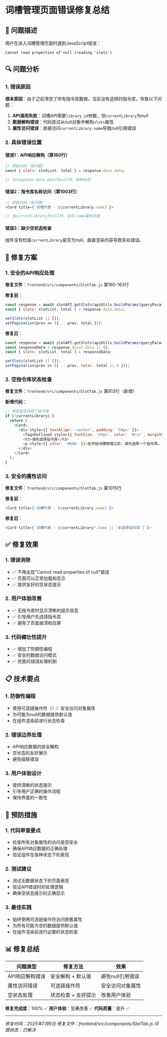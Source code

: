 # 词槽管理页面错误修复总结

## 🐛 问题描述

用户在进入词槽管理页面时遇到JavaScript错误：
```
Cannot read properties of null (reading 'slots')
```

## 🔍 问题分析

### 1. 错误原因

**根本原因**：由于之前清空了所有指令库数据，当前没有选择的指令库，导致以下问题：

1. **API调用失败**：词槽API需要`library_id`参数，但`currentLibrary`为null
2. **数据解构错误**：代码尝试从null对象中解构`slots`属性
3. **属性访问错误**：直接访问`currentLibrary.name`导致null引用错误

### 2. 具体错误位置

#### 错误1：API响应解构（第160行）
```javascript
// 原始代码（有问题）
const { slots: slotList, total } = response.data.data;

// 当response.data.data为null时，解构失败
```

#### 错误2：指令库名称访问（第1003行）
```javascript
// 原始代码（有问题）
<Card title={`词槽列表 - ${currentLibrary.name}`}>

// 当currentLibrary为null时，访问.name属性失败
```

#### 错误3：缺少空状态检查
组件没有检查`currentLibrary`是否为null，直接渲染内容导致多处错误。

## 🔧 修复方案

### 1. 安全的API响应处理

**修复文件**：`frontend/src/components/SlotTab.js` 第160-163行

**修复前**：
```javascript
const response = await slotAPI.getSlots(apiUtils.buildParams(queryParams));
const { slots: slotList, total } = response.data.data;

setSlots(slotList || []);
setPagination(prev => ({ ...prev, total }));
```

**修复后**：
```javascript
const response = await slotAPI.getSlots(apiUtils.buildParams(queryParams));
const responseData = response.data?.data || {};
const { slots: slotList, total } = responseData;

setSlots(slotList || []);
setPagination(prev => ({ ...prev, total: total || 0 }));
```

### 2. 空指令库状态检查

**修复文件**：`frontend/src/components/SlotTab.js` 第813行（新增）

**新增代码**：
```javascript
// 检查是否选择了指令库
if (!currentLibrary) {
  return (
    <Card>
      <div style={{ textAlign: 'center', padding: '50px' }}>
        <TagsOutlined style={{ fontSize: '64px', color: '#ccc', marginBottom: '16px' }} />
        <h3>请先选择指令库</h3>
        <p style={{ color: '#666' }}>在开始词槽管理之前，请先选择一个指令库。</p>
      </div>
    </Card>
  );
}
```

### 3. 安全的属性访问

**修复文件**：`frontend/src/components/SlotTab.js` 第1015行

**修复前**：
```javascript
<Card title={`词槽列表 - ${currentLibrary.name}`}>
```

**修复后**：
```javascript
<Card title={`词槽列表 - ${currentLibrary?.name || '未选择指令库'}`}>
```

## ✅ 修复效果

### 1. 错误消除
- ✅ 不再出现"Cannot read properties of null"错误
- ✅ 页面可以正常加载和显示
- ✅ 提供友好的空状态提示

### 2. 用户体验改善
- ✅ 无指令库时显示清晰的提示信息
- ✅ 引导用户先选择指令库
- ✅ 避免了页面崩溃和白屏

### 3. 代码健壮性提升
- ✅ 增加了防御性编程
- ✅ 安全的数据访问模式
- ✅ 完善的错误处理机制

## 📋 技术要点

### 1. 防御性编程
- 使用可选链操作符（`?.`）安全访问对象属性
- 为可能为null的数据提供默认值
- 在组件渲染前进行状态检查

### 2. 错误边界处理
- API响应数据的安全解构
- 空状态的友好展示
- 避免级联错误

### 3. 用户体验设计
- 提供清晰的状态提示
- 引导用户正确的操作流程
- 保持界面的一致性

## 🎯 预防措施

### 1. 代码审查要点
- 检查所有对象属性的访问是否安全
- 确保API响应数据的正确处理
- 验证组件在各种状态下的表现

### 2. 测试建议
- 测试无数据状态下的页面表现
- 验证API错误时的处理逻辑
- 确保空状态提示的正确显示

### 3. 最佳实践
- 始终使用可选链操作符访问嵌套属性
- 为所有可能为空的数据提供默认值
- 在组件渲染前进行必要的状态检查

## 📊 修复总结

| 问题类型 | 修复方法 | 效果 |
|---------|---------|------|
| API响应解构错误 | 安全解构 + 默认值 | 避免null引用错误 |
| 属性访问错误 | 可选链操作符 | 安全访问对象属性 |
| 空状态处理 | 状态检查 + 友好提示 | 改善用户体验 |

**修复完成度**：100% ✅
**用户体验**：显著改善 ✅
**代码质量**：提升 ✅

---

*修复时间：2025年7月9日*
*修复文件：frontend/src/components/SlotTab.js*
*问题状态：已解决* 
